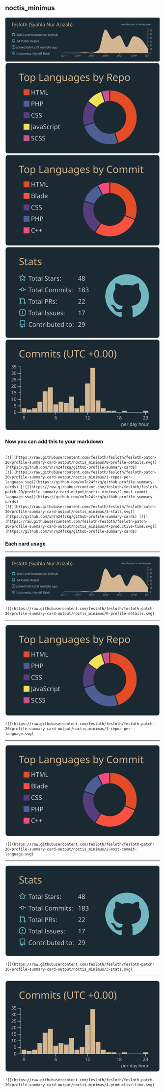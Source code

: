 ## noctis_minimus

[![](./0-profile-details.svg)](https://github.com/vn7n24fzkq/github-profile-summary-cards)
[![](./1-repos-per-language.svg)](https://github.com/vn7n24fzkq/github-profile-summary-cards) [![](./2-most-commit-language.svg)](https://github.com/vn7n24fzkq/github-profile-summary-cards)
[![](./3-stats.svg)](https://github.com/vn7n24fzkq/github-profile-summary-cards) [![](./4-productive-time.svg)](https://github.com/vn7n24fzkq/github-profile-summary-cards)
### Now you can add this to your markdown
```

[![](https://raw.githubusercontent.com/fesloth/fesloth/fesloth-patch-20/profile-summary-card-output/noctis_minimus/0-profile-details.svg)](https://github.com/vn7n24fzkq/github-profile-summary-cards)
[![](https://raw.githubusercontent.com/fesloth/fesloth/fesloth-patch-20/profile-summary-card-output/noctis_minimus/1-repos-per-language.svg)](https://github.com/vn7n24fzkq/github-profile-summary-cards) [![](https://raw.githubusercontent.com/fesloth/fesloth/fesloth-patch-20/profile-summary-card-output/noctis_minimus/2-most-commit-language.svg)](https://github.com/vn7n24fzkq/github-profile-summary-cards)
[![](https://raw.githubusercontent.com/fesloth/fesloth/fesloth-patch-20/profile-summary-card-output/noctis_minimus/3-stats.svg)](https://github.com/vn7n24fzkq/github-profile-summary-cards) [![](https://raw.githubusercontent.com/fesloth/fesloth/fesloth-patch-20/profile-summary-card-output/noctis_minimus/4-productive-time.svg)](https://github.com/vn7n24fzkq/github-profile-summary-cards)

```

### Each card usage
---

![](./0-profile-details.svg)

```
![](https://raw.githubusercontent.com/fesloth/fesloth/fesloth-patch-20/profile-summary-card-output/noctis_minimus/0-profile-details.svg)
```

    

---

![](./1-repos-per-language.svg)

```
![](https://raw.githubusercontent.com/fesloth/fesloth/fesloth-patch-20/profile-summary-card-output/noctis_minimus/1-repos-per-language.svg)
```

    

---

![](./2-most-commit-language.svg)

```
![](https://raw.githubusercontent.com/fesloth/fesloth/fesloth-patch-20/profile-summary-card-output/noctis_minimus/2-most-commit-language.svg)
```

    

---

![](./3-stats.svg)

```
![](https://raw.githubusercontent.com/fesloth/fesloth/fesloth-patch-20/profile-summary-card-output/noctis_minimus/3-stats.svg)
```

    

---

![](./4-productive-time.svg)

```
![](https://raw.githubusercontent.com/fesloth/fesloth/fesloth-patch-20/profile-summary-card-output/noctis_minimus/4-productive-time.svg)
```

    
